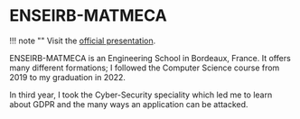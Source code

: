 # ENSEIRB-MATMECA

!!! note ""
    Visit the [official presentation](https://enseirb-matmeca.bordeaux-inp.fr/sites/default/files/upload/BordeauxINP/Anglais/Ecoles/flyer_enseirb_matmeca_eng.pdf).

ENSEIRB-MATMECA is an Engineering School in Bordeaux, France. It offers many different formations; I followed the Computer Science course from 2019 to my graduation in 2022.

In third year, I took the Cyber-Security speciality which led me to learn about GDPR and the many ways an application can be attacked.
